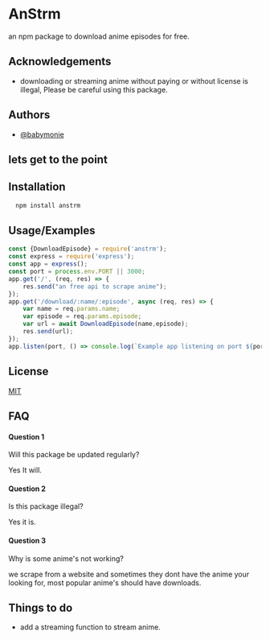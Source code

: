 
# AnStrm

an npm package to download anime episodes for free.


## Acknowledgements
 - downloading or streaming anime without paying or without license is illegal, Please be careful using this package.
## Authors

- [@babymonie](https://github.com/babymonie)
## lets get to the point

## Installation

```bash
  npm install anstrm
```
    
## Usage/Examples

```javascript
const {DownloadEpisode} = require('anstrm');
const express = require('express');
const app = express();
const port = process.env.PORT || 3000;
app.get('/', (req, res) => {
    res.send("an free api to scrape anime");
});
app.get('/download/:name/:episode', async (req, res) => {
    var name = req.params.name;
    var episode = req.params.episode;
    var url = await DownloadEpisode(name,episode);
    res.send(url);
});
app.listen(port, () => console.log(`Example app listening on port ${port}!`));
```


## License

[MIT](https://choosealicense.com/licenses/mit/)


## FAQ

#### Question 1

Will this package be updated regularly?

Yes It will.
#### Question 2
Is this package illegal?

Yes it is.
#### Question 3

Why is some anime's not working?

we scrape from a website and sometimes they dont have the anime your looking for,
most popular anime's should have downloads.
## Things to do

- add a streaming function to stream anime.
